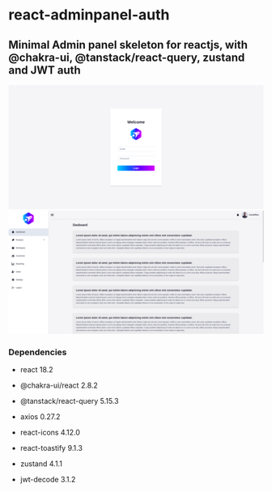 # react-adminpanel-auth

## Minimal Admin panel skeleton for reactjs, with @chakra-ui, @tanstack/react-query, zustand and JWT auth

![alt login](https://github.com/aunjaffery/react-adminpanel-auth/blob/master/public/admin_login.png)
![alt dashboard](https://github.com/aunjaffery/react-adminpanel-auth/blob/master/public/admin_dash.png)

### Dependencies

- react 18.2
  
- @chakra-ui/react 2.8.2
  
- @tanstack/react-query 5.15.3
  
- axios 0.27.2
  
- react-icons 4.12.0
  
- react-toastify 9.1.3
  
- zustand 4.1.1
  
- jwt-decode 3.1.2

  
